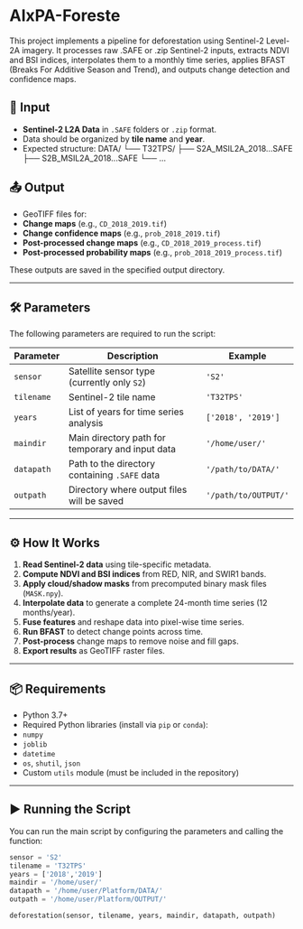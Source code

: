 # AIxPA-Foreste

This project implements a pipeline for deforestation using Sentinel-2 Level-2A imagery. It processes raw .SAFE or .zip Sentinel-2 inputs, extracts NDVI and BSI indices, interpolates them to a monthly time series, applies BFAST (Breaks For Additive Season and Trend), and outputs change detection and confidence maps.

## 📂 Input

- **Sentinel-2 L2A Data** in `.SAFE` folders or `.zip` format.
- Data should be organized by **tile name** and **year**.
- Expected structure:
DATA/
  └── T32TPS/
      ├── S2A_MSIL2A_2018...SAFE
      ├── S2B_MSIL2A_2018...SAFE
      └── ...


## 📤 Output

- GeoTIFF files for:
- **Change maps** (e.g., `CD_2018_2019.tif`)
- **Change confidence maps** (e.g., `prob_2018_2019.tif`)
- **Post-processed change maps** (e.g., `CD_2018_2019_process.tif`)
- **Post-processed probability maps** (e.g., `prob_2018_2019_process.tif`)

These outputs are saved in the specified output directory.

---

## 🛠️ Parameters

The following parameters are required to run the script:

| Parameter  | Description                                    | Example                            |
|------------|------------------------------------------------|------------------------------------|
| `sensor`   | Satellite sensor type (currently only `S2`)    | `'S2'`                              |
| `tilename` | Sentinel-2 tile name                           | `'T32TPS'`                          |
| `years`    | List of years for time series analysis         | `['2018', '2019']`                 |
| `maindir`  | Main directory path for temporary and input data | `'/home/user/'`                  |
| `datapath` | Path to the directory containing `.SAFE` data  | `'/path/to/DATA/'`                 |
| `outpath`  | Directory where output files will be saved     | `'/path/to/OUTPUT/'`               |

---

## ⚙️ How It Works

1. **Read Sentinel-2 data** using tile-specific metadata.
2. **Compute NDVI and BSI indices** from RED, NIR, and SWIR1 bands.
3. **Apply cloud/shadow masks** from precomputed binary mask files (`MASK.npy`).
4. **Interpolate data** to generate a complete 24-month time series (12 months/year).
5. **Fuse features** and reshape data into pixel-wise time series.
6. **Run BFAST** to detect change points across time.
7. **Post-process** change maps to remove noise and fill gaps.
8. **Export results** as GeoTIFF raster files.

---

## 📦 Requirements

- Python 3.7+
- Required Python libraries (install via `pip` or `conda`):
- `numpy`
- `joblib`
- `datetime`
- `os`, `shutil`, `json`
- Custom `utils` module (must be included in the repository)

---

## ▶️ Running the Script

You can run the main script by configuring the parameters and calling the function:

```python
sensor = 'S2'
tilename = 'T32TPS'
years = ['2018','2019']
maindir = '/home/user/'
datapath = '/home/user/Platform/DATA/'
outpath = '/home/user/Platform/OUTPUT/'

deforestation(sensor, tilename, years, maindir, datapath, outpath)


